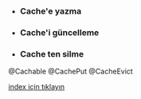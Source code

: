 * ### Cache'e yazma 
* ### Cache'i güncelleme  
* ### Cache ten silme 

@Cachable
@CachePut
@CacheEvict


[index için tıklayın](../README.md)
